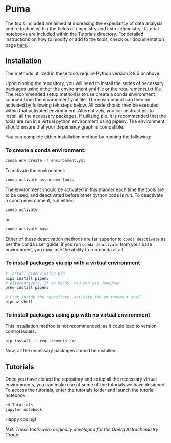 # Puma

The tools included are aimed at increasing the expediancy of data analysis and reduction within the fields of chemistry and astro-chemistry. Tutorial notebooks are included within the Tutorials directory. For detailed instructions on how to modify or add to the tools, check our documentation page [here]().

## Installation

The methods utilized in these tools require Python version 3.8.5 or above.

Upon cloning the repository, you will need to install the series of necessary packages using either the environment.yml file or the requirements.txt file. The recommended setup method is to use create a conda environment sourced from the environment.yml file. The environment can then be activated by following teh steps below. All code should then be executed within that activated environment. Alternatively, you can instruct pip to install all the necessary packages. If utilizing pip, it is recommended that the tools are run in a virtual python environment using pipenv. The environment should ensure that your depenency graph is compatible.

You can complete either installation method by running the following:

### To create a conda environment:

```bash
conda env create -f environment.yml
```

To activate the environment:

```bash
conda activate astrochem-tools
```

The environment should be activated in this manner each time the tools are to be used, and deactivated before other python code is run. To deactivate a conda environment, run either:

```bash
conda activate
```

or

```bash
conda activate base
```

Either of these deactivation methods are far superior to ```conda deactivate``` as per the conda user guide, if you run ```conda deactivate``` from your base environment, you may lose the ability to run conda at all.

### To install packages via pip with a virtual environment

```bash
# Install pipenv using pip
pip3 install pipenv
# Alternatively, if on MacOS, you can use HomeBrew
brew install pipenv

# From inside the repository, activate the environment shell
pipenv shell
```

### To install packages using pip with no virtual environment

This installation method is not recommended, as it could lead to version control issues.

```bash
pip install -r requirements.txt
```

Now, all the necessary packages should be installed!

## Tutorials

Once you have cloned the repository and setup all the necessary virtual environments, you can make use of some of the tutorials we have designed. To access the tutorials, enter the tutorials folder and launch the tutorial notebook:

```bash
cd Tutorials
jupyter notebook
```

Happy coding!

*N.B. These tools were originally developed for the Öberg Astrochemistry Group.*



